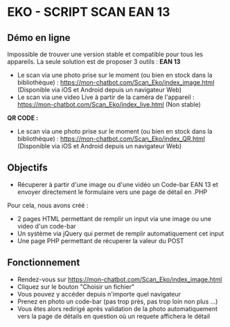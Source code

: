 # EKO - SCRIPT SCAN EAN 13
## Démo en ligne
Impossible de trouver une version stable et compatible pour tous les appareils.
La seule solution est de proposer 3 outils :
**EAN 13**
- Le scan via une photo prise sur le moment (ou bien en stock dans la bibliothèque) : https://mon-chatbot.com/Scan_Eko/index_image.html (Disponible via iOS et Android depuis un navigateur Web)
- Le scan via une video Live à partir de la caméra de l'appareil : https://mon-chatbot.com/Scan_Eko/index_live.html (Non stable)

**QR CODE :**
- Le scan via une photo prise sur le moment (ou bien en stock dans la bibliothèque) : https://mon-chatbot.com/Scan_Eko/index_QR.html (Disponible via iOS et Android depuis un navigateur Web)

## Objectifs
- Récuperer à partir d'une image ou d'une vidéo un Code-bar EAN 13 et envoyer directement le formulaire vers une page de détail en .PHP

Pour cela, nous avons créé : 
- 2 pages HTML permettant de remplir un input via une image ou une video d'un code-bar
- Un système via jQuery qui permet de remplir automatiquement cet input
- Une page PHP permettant de récuperer la valeur du POST

## Fonctionnement
- Rendez-vous sur https://mon-chatbot.com/Scan_Eko/index_image.html
- Cliquez sur le bouton "Choisir un fichier"
- Vous pouvez y accéder depuis n'importe quel navigateur
- Prenez en photo un code-bar (pas trop près, pas trop loin non plus ...)
- Vous êtes alors redirigé après validation de la photo automatiquement vers la page de détails en question où un requete affichera le détail
